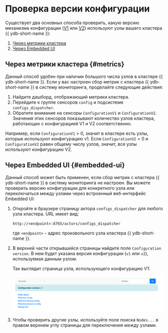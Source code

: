 # Проверка версии конфигурации

Существует два основных способа проверить, какую версию механизма конфигурации ([V1](../configuration-management/configuration-v1/config-overview.md) или [V2](../configuration-management/configuration-v2/config-overview.md)) используют узлы вашего кластера {{ ydb-short-name }}:

1. [Через метрики кластера](#metrics)
2. [Через Embedded UI](#embedded-ui)

## Через метрики кластера {#metrics}

Данный способ удобен при наличии большого числа узлов в кластере {{ ydb-short-name }}. Если у вас настроен сбор метрик с кластера {{ ydb-short-name }} в систему мониторинга, проделайте следующие действия:

1.  Найдите дашборд, отображающий метрики кластера.
2.  Перейдите к группе сенсоров `config` и подсистеме `configs_dispatcher`.
3.  Обратите внимание на сенсоры `ConfigurationV1` и `ConfigurationV2`. Значения этих сенсоров показывают количество узлов кластера, работающих с конфигурацией V1 и V2 соответственно.

Например, если `ConfigurationV1` > 0, значит в кластере есть узлы, которые используют конфигурацию v1. Если `ConfigurationV2` = 0 и `ConfigurationV2` равен общему числу узлов, значит, все узлы используют конфигурацию V2.

## Через Embedded UI {#embedded-ui}

Данный способ может быть применен, если сбор метрик с кластера {{ ydb-short-name }} в систему мониторинга не настроен. Вы можете проверить версию конфигурации для конкретного узла или переключаться между узлами через встроенный веб-интерфейс Embedded UI:

1.  Откройте в браузере страницу актора `configs_dispatcher` для любого узла кластера. URL имеет вид:

    ```text
    http://<endpoint>:8765/actors/configs_dispatcher
    ```

    где `<endpoint>` - адрес произвольного узла кластера {{ ydb-short-name }}.

2.  В верхней части открывшейся страницы найдите поле `Configuration version`. В нем будет указана версия конфигурации (`v1` или `v2`), используемая данным узлом.

    Так выглядит страница узла, использующего конфигурацию V1:

    ![configs-dispatcher-page-v1](_assets/viewer-v1.png)

3.  Чтобы проверить другие узлы, используйте поле поиска `Nodes...` в правом верхнем углу страницы для переключения между узлами.
